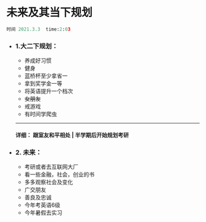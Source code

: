 
# 未来及其当下规划
```python
时间 2021.3.3  time:2:03
```
* ### 1.大二下规划：
  * 养成好习惯
  * 健身
  * 蓝桥杯至少拿省一 
  * 拿到奖学金一等
  * 将英语提升一个档次  
  * ~~女朋友~~
  * 戒游戏
  * 有时间学爬虫
  
  ***
  #### 详细： 跟室友和平相处 | 半学期后开始规划考研

* ### 2. 未来：
  * 考研或者去互联网大厂
  * 看一些金融，社会，创业的书
  * 多多观察社会及变化
  * 广交朋友
  * 善良及忠诚
  * 今年考英语6级
  * 今年暑假去实习





  



